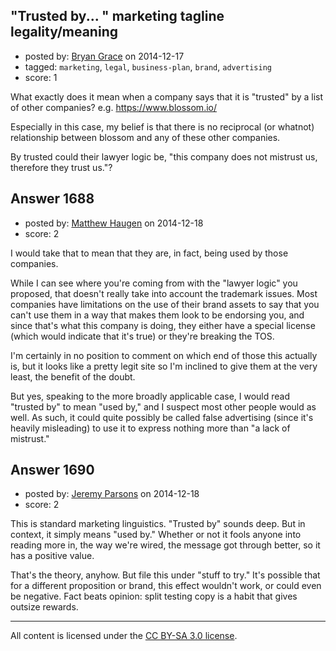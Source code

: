 ## "Trusted by... " marketing tagline legality/meaning

- posted by: [Bryan Grace](https://stackexchange.com/users/3069997/bryan-grace) on 2014-12-17
- tagged: `marketing`, `legal`, `business-plan`, `brand`, `advertising`
- score: 1

<p>What exactly does it mean when a company says that it is "trusted" by a list of other companies?
e.g. <a href="https://www.blossom.io/" rel="nofollow">https://www.blossom.io/</a></p>

<p>Especially in this case, my belief is that there is no reciprocal (or whatnot) relationship between blossom and any of these other companies.  </p>

<p>By trusted could their lawyer logic be, "this company does not mistrust us, therefore they trust us."?</p>



## Answer 1688

- posted by: [Matthew Haugen](https://stackexchange.com/users/1325646/matthew-haugen) on 2014-12-18
- score: 2

<p>I would take that to mean that they are, in fact, being used by those companies.</p>

<p>While I can see where you're coming from with the "lawyer logic" you proposed, that doesn't really take into account the trademark issues. Most companies have limitations on the use of their brand assets to say that you can't use them in a way that makes them look to be endorsing you, and since that's what this company is doing, they either have a special license (which would indicate that it's true) or they're breaking the TOS.</p>

<p>I'm certainly in no position to comment on which end of those this actually is, but it looks like a pretty legit site so I'm inclined to give them at the very least, the benefit of the doubt.</p>

<p>But yes, speaking to the more broadly applicable case, I would read "trusted by" to mean "used by," and I suspect most other people would as well. As such, it could quite possibly be called false advertising (since it's heavily misleading) to use it to express nothing more than "a lack of mistrust."</p>



## Answer 1690

- posted by: [Jeremy Parsons](https://stackexchange.com/users/497810/jeremy-parsons) on 2014-12-18
- score: 2

<p>This is standard marketing linguistics. "Trusted by" sounds deep. But in context, it simply means "used by." Whether or not it fools anyone into reading more in, the way we're wired, the message got through better, so it has a positive value.</p>

<p>That's the theory, anyhow. But file this under "stuff to try." It's possible that for a different proposition or brand, this effect wouldn't work, or could even be negative. Fact beats opinion: split testing copy is a habit that gives outsize rewards.</p>




---

All content is licensed under the [CC BY-SA 3.0 license](https://creativecommons.org/licenses/by-sa/3.0/).
